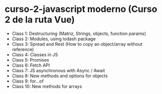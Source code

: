 # curso-2-javascript moderno (Curso 2 de la ruta Vue)

* Class 1: Destructuring (Matriz, Strings, objects, function params)
* Class 2: Modules, using lodash package
* Class 3: Spread and Rest (How to copy an object/array without reference)
* Class 4: Classes in JS
* Class 5: Promises
* Class 6: Fetch API
* Class 7: JS asynchronous with Async / Await
* Class 8: New methods and options for objects
* Class 9: for...of
* Class 10: New methods for arrays